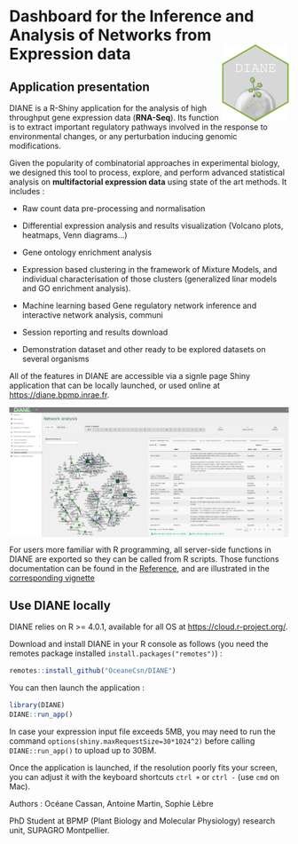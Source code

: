 # Dashboard for the Inference and Analysis of Networks from Expression data <img src="man/figures/hex-DIANE.png" align="right" alt="" width="120" />

## Application presentation

DIANE is a R-Shiny application for the analysis of high throughput gene expression data (**RNA-Seq**). Its function is to extract important regulatory pathways involved in the response to environmental changes, or any perturbation inducing genomic modifications.

Given the popularity of combinatorial approaches in experimental biology, we designed this tool to process, explore, and perform advanced statistical analysis on **multifactorial expression data** using state of the art methods. It includes :

+ Raw count data pre-processing and normalisation

+ Differential expression analysis and results visualization (Volcano plots, heatmaps, Venn diagrams...)

+ Gene ontology enrichment analysis

+ Expression based clustering in the framework of Mixture Models, and individual characterisation of those clusters (generalized linar models and GO enrichment analysis).

+ Machine learning based Gene regulatory network inference and interactive network analysis, communi

+ Session reporting and results download

+ Demonstration dataset and other ready to be explored datasets on several organisms

All of the features in DIANE are accessible via a signle page Shiny application that can be locally launched, or used online at https://diane.bpmp.inrae.fr.

<img src="man/figures/net.PNG" align="center" alt="" width="900" />

For users more familiar with R programming, all server-side functions in DIANE are exported so they can be called from R scripts. 
Those functions documentation can be found in the [Reference](https://oceanecsn.github.io/DIANE/reference/index.html), and are illustrated in the [corresponding vignette](https://oceanecsn.github.io/DIANE/articles/DIANE_Programming_Interface.html)


## Use DIANE locally

DIANE relies on R >= 4.0.1, available for all OS at https://cloud.r-project.org/.

Download and install DIANE in your R console as follows (you need the remotes package installed ```install.packages("remotes")```) :

```R
remotes::install_github("OceaneCsn/DIANE")
```

You can then launch the application :

```R
library(DIANE)
DIANE::run_app()
```
In case your expression input file exceeds 5MB, you may need to run the command ```options(shiny.maxRequestSize=30*1024^2)``` before calling ```DIANE::run_app()``` to upload up to 30BM.

Once the application is launched, if the resolution poorly fits your screen, you can adjust it with the keyboard shortcuts ```ctrl +``` or  ```ctrl -``` (use ```cmd``` on Mac).
 

Authors : Océane Cassan, Antoine Martin, Sophie Lèbre

PhD Student at BPMP (Plant Biology and Molecular Physiology) research unit, SUPAGRO Montpellier.
